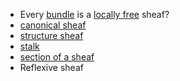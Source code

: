 - Every [bundle](bundle.md) is a [locally free](locally%20free) sheaf?
- [canonical sheaf](canonical%20sheaf)
- [structure sheaf](structure%20sheaf.md)
- [stalk](stalk)
- [section of a sheaf](section%20of%20a%20sheaf.md)
- Reflexive sheaf